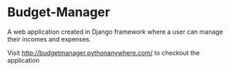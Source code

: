 # Budget-Manager
A web application created in Django framework where a user can manage their incomes and expenses.

Visit http://budgetmanager.pythonanywhere.com/ to checkout the application
